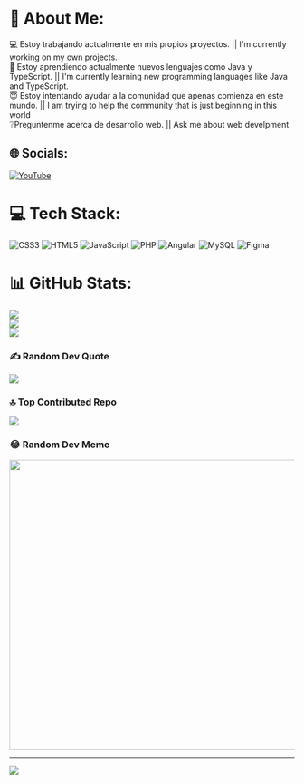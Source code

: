 # 💫 About Me:
💻 Estoy trabajando actualmente en mis propios proyectos. || I'm currently working on my own projects.<br>🌱 Estoy aprendiendo actualmente nuevos lenguajes como Java y TypeScript. || I'm currently learning new programming languages like Java and TypeScript.<br>😇 Estoy intentando ayudar a la comunidad que apenas comienza en este mundo. || I am trying to help the community that is just beginning in this world<br>❔Preguntenme acerca de desarrollo web. || Ask me about web develpment


## 🌐 Socials:
[![YouTube](https://img.shields.io/badge/YouTube-%23FF0000.svg?logo=YouTube&logoColor=white)](https://youtube.com/UCAK0nhhah2zU2_4jKLekBxQ) 

# 💻 Tech Stack:
![CSS3](https://img.shields.io/badge/css3-%231572B6.svg?style=for-the-badge&logo=css3&logoColor=white) ![HTML5](https://img.shields.io/badge/html5-%23E34F26.svg?style=for-the-badge&logo=html5&logoColor=white) ![JavaScript](https://img.shields.io/badge/javascript-%23323330.svg?style=for-the-badge&logo=javascript&logoColor=%23F7DF1E) ![PHP](https://img.shields.io/badge/php-%23777BB4.svg?style=for-the-badge&logo=php&logoColor=white) ![Angular](https://img.shields.io/badge/angular-%23DD0031.svg?style=for-the-badge&logo=angular&logoColor=white) ![MySQL](https://img.shields.io/badge/mysql-%2300f.svg?style=for-the-badge&logo=mysql&logoColor=white) 	![Figma](https://img.shields.io/badge/figma-%23F24E1E.svg?style=for-the-badge&logo=figma&logoColor=white)
# 📊 GitHub Stats:
![](https://github-readme-stats.vercel.app/api?username=CodingW3b&theme=synthwave&hide_border=false&include_all_commits=false&count_private=false)<br/>
![](https://github-readme-streak-stats.herokuapp.com/?user=CodingW3b&theme=synthwave&hide_border=false)<br/>
![](https://github-readme-stats.vercel.app/api/top-langs/?username=CodingW3b&theme=synthwave&hide_border=false&include_all_commits=false&count_private=false&layout=compact)

### ✍️ Random Dev Quote
![](https://quotes-github-readme.vercel.app/api?type=horizontal&theme=radical)

### 🔝 Top Contributed Repo
![](https://github-contributor-stats.vercel.app/api?username=CodingW3b&limit=5&theme=dark&combine_all_yearly_contributions=true)

### 😂 Random Dev Meme
<img src="https://rm.up.railway.app/" width="512px"/>

---
[![](https://visitcount.itsvg.in/api?id=CodingW3b&icon=0&color=0)](https://visitcount.itsvg.in)

<!-- Proudly created with GPRM ( https://gprm.itsvg.in ) -->
